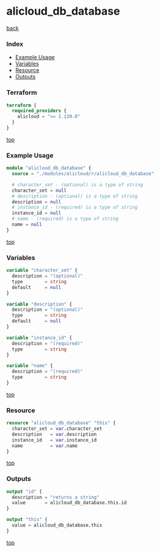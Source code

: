 # alicloud_db_database

[back](../alicloud.md)

### Index

- [Example Usage](#example-usage)
- [Variables](#variables)
- [Resource](#resource)
- [Outputs](#outputs)

### Terraform

```terraform
terraform {
  required_providers {
    alicloud = ">= 1.120.0"
  }
}
```

[top](#index)

### Example Usage

```terraform
module "alicloud_db_database" {
  source = "./modules/alicloud/r/alicloud_db_database"

  # character_set - (optional) is a type of string
  character_set = null
  # description - (optional) is a type of string
  description = null
  # instance_id - (required) is a type of string
  instance_id = null
  # name - (required) is a type of string
  name = null
}
```

[top](#index)

### Variables

```terraform
variable "character_set" {
  description = "(optional)"
  type        = string
  default     = null
}

variable "description" {
  description = "(optional)"
  type        = string
  default     = null
}

variable "instance_id" {
  description = "(required)"
  type        = string
}

variable "name" {
  description = "(required)"
  type        = string
}
```

[top](#index)

### Resource

```terraform
resource "alicloud_db_database" "this" {
  character_set = var.character_set
  description   = var.description
  instance_id   = var.instance_id
  name          = var.name
}
```

[top](#index)

### Outputs

```terraform
output "id" {
  description = "returns a string"
  value       = alicloud_db_database.this.id
}

output "this" {
  value = alicloud_db_database.this
}
```

[top](#index)
